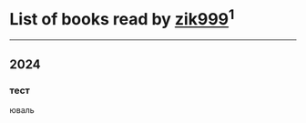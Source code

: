 # List of books read by [zik999](https://plus.google.com/u/0/105622323107798948661/)<sup>1</sup>
---

## 2024

### тест
юваль



